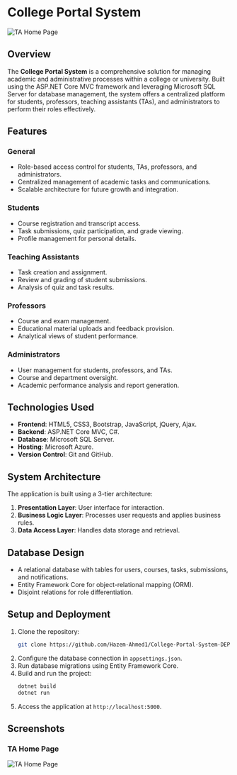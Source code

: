 # College Portal System

![TA Home Page](path-to-your-image/ta-home-page.png)

## Overview

The **College Portal System** is a comprehensive solution for managing academic and administrative processes within a college or university. Built using the ASP.NET Core MVC framework and leveraging Microsoft SQL Server for database management, the system offers a centralized platform for students, professors, teaching assistants (TAs), and administrators to perform their roles effectively.

## Features

### General
- Role-based access control for students, TAs, professors, and administrators.
- Centralized management of academic tasks and communications.
- Scalable architecture for future growth and integration.

### Students
- Course registration and transcript access.
- Task submissions, quiz participation, and grade viewing.
- Profile management for personal details.

### Teaching Assistants
- Task creation and assignment.
- Review and grading of student submissions.
- Analysis of quiz and task results.

### Professors
- Course and exam management.
- Educational material uploads and feedback provision.
- Analytical views of student performance.

### Administrators
- User management for students, professors, and TAs.
- Course and department oversight.
- Academic performance analysis and report generation.

## Technologies Used
- **Frontend**: HTML5, CSS3, Bootstrap, JavaScript, jQuery, Ajax.
- **Backend**: ASP.NET Core MVC, C#.
- **Database**: Microsoft SQL Server.
- **Hosting**: Microsoft Azure.
- **Version Control**: Git and GitHub.

## System Architecture
The application is built using a 3-tier architecture:
1. **Presentation Layer**: User interface for interaction.
2. **Business Logic Layer**: Processes user requests and applies business rules.
3. **Data Access Layer**: Handles data storage and retrieval.

## Database Design
- A relational database with tables for users, courses, tasks, submissions, and notifications.
- Entity Framework Core for object-relational mapping (ORM).
- Disjoint relations for role differentiation.

## Setup and Deployment
1. Clone the repository:  
   ```bash
   git clone https://github.com/Hazem-Ahmed1/College-Portal-System-DEPI-GP.git
   ```
2. Configure the database connection in `appsettings.json`.
3. Run database migrations using Entity Framework Core.
4. Build and run the project:
   ```bash
   dotnet build
   dotnet run
   ```
5. Access the application at `http://localhost:5000`.

## Screenshots
### TA Home Page
![TA Home Page](path-to-your-image/ta-home-page.png)


